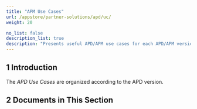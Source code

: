 ```yaml
---
title: "APM Use Cases"
url: /appstore/partner-solutions/apd/uc/
weight: 20

no_list: false
description_list: true
description: "Presents useful APD/APM use cases for each APD/APM version."
---
```


## 1 Introduction

The *APD Use Cases* are organized according to the APD version.

## 2 Documents in This Section
